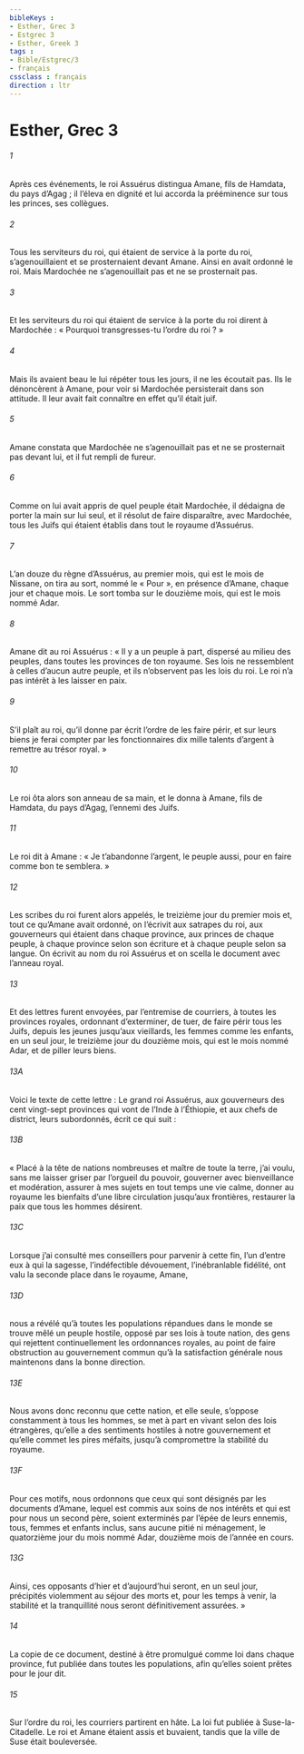 ```yaml
---
bibleKeys : 
- Esther, Grec 3
- Estgrec 3
- Esther, Greek 3
tags : 
- Bible/Estgrec/3
- français
cssclass : français
direction : ltr
---
```


# Esther, Grec 3

###### 1
Après ces événements, le roi Assuérus distingua Amane, fils de Hamdata, du pays d’Agag ; il l’éleva en dignité et lui accorda la prééminence sur tous les princes, ses collègues.
###### 2
Tous les serviteurs du roi, qui étaient de service à la porte du roi, s’agenouillaient et se prosternaient devant Amane. Ainsi en avait ordonné le roi. Mais Mardochée ne s’agenouillait pas et ne se prosternait pas.
###### 3
Et les serviteurs du roi qui étaient de service à la porte du roi dirent à Mardochée : « Pourquoi transgresses-tu l’ordre du roi ? »
###### 4
Mais ils avaient beau le lui répéter tous les jours, il ne les écoutait pas. Ils le dénoncèrent à Amane, pour voir si Mardochée persisterait dans son attitude. Il leur avait fait connaître en effet qu’il était juif.
###### 5
Amane constata que Mardochée ne s’agenouillait pas et ne se prosternait pas devant lui, et il fut rempli de fureur.
###### 6
Comme on lui avait appris de quel peuple était Mardochée, il dédaigna de porter la main sur lui seul, et il résolut de faire disparaître, avec Mardochée, tous les Juifs qui étaient établis dans tout le royaume d’Assuérus.
###### 7
L’an douze du règne d’Assuérus, au premier mois, qui est le mois de Nissane, on tira au sort, nommé le « Pour », en présence d’Amane, chaque jour et chaque mois. Le sort tomba sur le douzième mois, qui est le mois nommé Adar.
###### 8
Amane dit au roi Assuérus : « Il y a un peuple à part, dispersé au milieu des peuples, dans toutes les provinces de ton royaume. Ses lois ne ressemblent à celles d’aucun autre peuple, et ils n’observent pas les lois du roi. Le roi n’a pas intérêt à les laisser en paix.
###### 9
S’il plaît au roi, qu’il donne par écrit l’ordre de les faire périr, et sur leurs biens je ferai compter par les fonctionnaires dix mille talents d’argent à remettre au trésor royal. »
###### 10
Le roi ôta alors son anneau de sa main, et le donna à Amane, fils de Hamdata, du pays d’Agag, l’ennemi des Juifs.
###### 11
Le roi dit à Amane : « Je t’abandonne l’argent, le peuple aussi, pour en faire comme bon te semblera. »
###### 12
Les scribes du roi furent alors appelés, le treizième jour du premier mois et, tout ce qu’Amane avait ordonné, on l’écrivit aux satrapes du roi, aux gouverneurs qui étaient dans chaque province, aux princes de chaque peuple, à chaque province selon son écriture et à chaque peuple selon sa langue. On écrivit au nom du roi Assuérus et on scella le document avec l’anneau royal.
###### 13
Et des lettres furent envoyées, par l’entremise de courriers, à toutes les provinces royales, ordonnant d’exterminer, de tuer, de faire périr tous les Juifs, depuis les jeunes jusqu’aux vieillards, les femmes comme les enfants, en un seul jour, le treizième jour du douzième mois, qui est le mois nommé Adar, et de piller leurs biens.
###### 13A
Voici le texte de cette lettre :
Le grand roi Assuérus, aux gouverneurs des cent vingt-sept provinces qui vont de l’Inde à l’Éthiopie, et aux chefs de district, leurs subordonnés, écrit ce qui suit :
###### 13B
« Placé à la tête de nations nombreuses et maître de toute la terre, j’ai voulu, sans me laisser griser par l’orgueil du pouvoir, gouverner avec bienveillance et modération, assurer à mes sujets en tout temps une vie calme, donner au royaume les bienfaits d’une libre circulation jusqu’aux frontières, restaurer la paix que tous les hommes désirent.
###### 13C
Lorsque j’ai consulté mes conseillers pour parvenir à cette fin, l’un d’entre eux à qui la sagesse, l’indéfectible dévouement, l’inébranlable fidélité, ont valu la seconde place dans le royaume, Amane,
###### 13D
nous a révélé qu’à toutes les populations répandues dans le monde se trouve mêlé un peuple hostile, opposé par ses lois à toute nation, des gens qui rejettent continuellement les ordonnances royales, au point de faire obstruction au gouvernement commun qu’à la satisfaction générale nous maintenons dans la bonne direction.
###### 13E
Nous avons donc reconnu que cette nation, et elle seule, s’oppose constamment à tous les hommes, se met à part en vivant selon des lois étrangères, qu’elle a des sentiments hostiles à notre gouvernement et qu’elle commet les pires méfaits, jusqu’à compromettre la stabilité du royaume.
###### 13F
Pour ces motifs, nous ordonnons que ceux qui sont désignés par les documents d’Amane, lequel est commis aux soins de nos intérêts et qui est pour nous un second père, soient exterminés par l’épée de leurs ennemis, tous, femmes et enfants inclus, sans aucune pitié ni ménagement, le quatorzième jour du mois nommé Adar, douzième mois de l’année en cours.
###### 13G
Ainsi, ces opposants d’hier et d’aujourd’hui seront, en un seul jour, précipités violemment au séjour des morts et, pour les temps à venir, la stabilité et la tranquillité nous seront définitivement assurées. »
###### 14
La copie de ce document, destiné à être promulgué comme loi dans chaque province, fut publiée dans toutes les populations, afin qu’elles soient prêtes pour le jour dit.
###### 15
Sur l’ordre du roi, les courriers partirent en hâte. La loi fut publiée à Suse-la-Citadelle.
Le roi et Amane étaient assis et buvaient, tandis que la ville de Suse était bouleversée.
